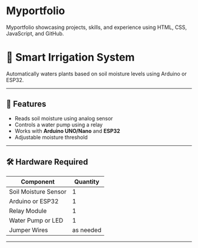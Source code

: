 # Myportfolio
Myportfolio showcasing projects, skills, and experience using HTML, CSS, JavaScript, and GitHub.
# 🌿 Smart Irrigation System

Automatically waters plants based on soil moisture levels using Arduino or ESP32.

---

## 🧠 Features

- Reads soil moisture using analog sensor
- Controls a water pump using a relay
- Works with **Arduino UNO/Nano** and **ESP32**
- Adjustable moisture threshold

---

## 🛠️ Hardware Required

| Component             | Quantity |
|----------------------|----------|
| Soil Moisture Sensor | 1        |
| Arduino or ESP32     | 1        |
| Relay Module         | 1        |
| Water Pump or LED    | 1        |
| Jumper Wires         | as needed |

---

